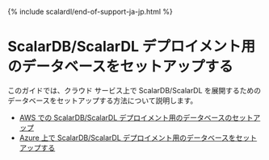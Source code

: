 {% include scalardl/end-of-support-ja-jp.html %}

# ScalarDB/ScalarDL デプロイメント用のデータベースをセットアップする

このガイドでは、クラウド サービス上で ScalarDB/ScalarDL を展開するためのデータベースをセットアップする方法について説明します。

* [AWS での ScalarDB/ScalarDL デプロイメント用のデータベースのセットアップ](SetupDatabaseForAWS.md)
* [Azure 上で ScalarDB/ScalarDL デプロイメント用のデータベースをセットアップする](SetupDatabaseForAzure.md)
